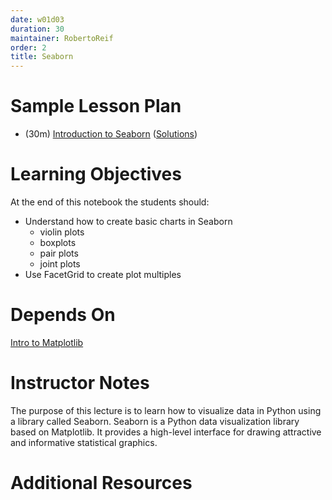 ```yaml
---
date: w01d03
duration: 30
maintainer: RobertoReif
order: 2
title: Seaborn
---
```


# Sample Lesson Plan

- (30m) [Introduction to Seaborn](Intro-to-seaborn.ipynb) ([Solutions](Intro-to-seaborn-solutions.ipynb))


# Learning Objectives

At the end of this notebook the students should:

- Understand how to create basic charts in Seaborn
  - violin plots
  - boxplots
  - pair plots
  - joint plots
- Use FacetGrid to create plot multiples


# Depends On

[Intro to Matplotlib](https://github.com/thisismetis/dscurriculum_gamma/tree/master/curriculum/project-01/matplotlib)


# Instructor Notes

The purpose of this lecture is to learn how to visualize data in Python using a library called Seaborn. Seaborn is a Python data visualization library based on Matplotlib. It provides a high-level interface for drawing attractive and informative statistical graphics.


# Additional Resources